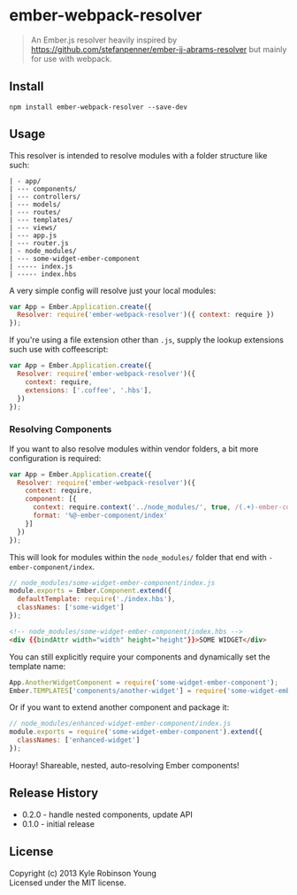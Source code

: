 # ember-webpack-resolver

> An Ember.js resolver heavily inspired by
https://github.com/stefanpenner/ember-jj-abrams-resolver but mainly for use with webpack.

## Install

``` shell
npm install ember-webpack-resolver --save-dev
```

## Usage

This resolver is intended to resolve modules with a folder structure like such:

```
| - app/
| --- components/
| --- controllers/
| --- models/
| --- routes/
| --- templates/
| --- views/
| --- app.js
| --- router.js
| - node_modules/
| --- some-widget-ember-component
| ----- index.js
| ----- index.hbs
```

A very simple config will resolve just your local modules:

``` javascript
var App = Ember.Application.create({
  Resolver: require('ember-webpack-resolver')({ context: require })
});
```

If you're using a file extension other than `.js`, supply the lookup extensions such use with coffeescript:

``` javascript
var App = Ember.Application.create({
  Resolver: require('ember-webpack-resolver')({
    context: require,
    extensions: ['.coffee', '.hbs'],
  })
});
```

### Resolving Components
If you want to also resolve modules within vendor folders, a bit more configuration is required:

``` javascript
var App = Ember.Application.create({
  Resolver: require('ember-webpack-resolver')({
    context: require,
    component: [{
      context: require.context('../node_modules/', true, /(.+)-ember-component\/index/),
      format: '%@-ember-component/index'
    }]
  })
});
```

This will look for modules within the `node_modules/` folder that end with `-ember-component/index`.

``` javascript
// node_modules/some-widget-ember-component/index.js
module.exports = Ember.Component.extend({
  defaultTemplate: require('./index.hbs'),
  classNames: ['some-widget']
});
```

``` html
<!-- node_modules/some-widget-ember-component/index.hbs -->
<div {{bindAttr width="width" height="height"}}>SOME WIDGET</div>
```

You can still explicitly require your components and dynamically set the template name:

``` javascript
App.AnotherWidgetComponent = require('some-widget-ember-component');
Ember.TEMPLATES['components/another-widget'] = require('some-widget-ember-component/index.hbs');
```

Or if you want to extend another component and package it:

``` javascript
// node_modules/enhanced-widget-ember-component/index.js
module.exports = require('some-widget-ember-component').extend({
  classNames: ['enhanced-widget']
});
```

Hooray! Shareable, nested, auto-resolving Ember components!

## Release History
* 0.2.0 - handle nested components, update API
* 0.1.0 - initial release

## License
Copyright (c) 2013 Kyle Robinson Young  
Licensed under the MIT license.
